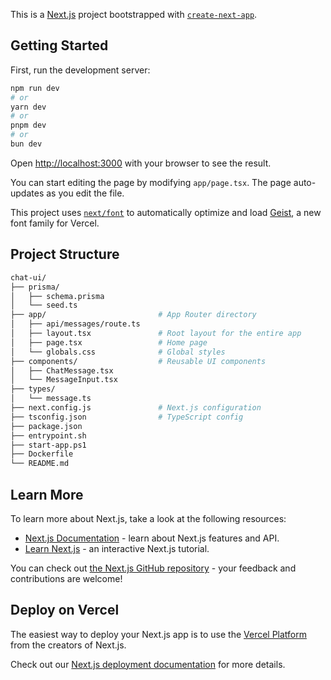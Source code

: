 This is a [Next.js](https://nextjs.org) project bootstrapped with [`create-next-app`](https://nextjs.org/docs/app/api-reference/cli/create-next-app).

## Getting Started

First, run the development server:

```bash
npm run dev
# or
yarn dev
# or
pnpm dev
# or
bun dev
```

Open [http://localhost:3000](http://localhost:3000) with your browser to see the result.

You can start editing the page by modifying `app/page.tsx`. The page auto-updates as you edit the file.

This project uses [`next/font`](https://nextjs.org/docs/app/building-your-application/optimizing/fonts) to automatically optimize and load [Geist](https://vercel.com/font), a new font family for Vercel.

## Project Structure
```bash
chat-ui/
├── prisma/
│   ├── schema.prisma
│   └── seed.ts
├── app/                         # App Router directory
│   ├── api/messages/route.ts
│   ├── layout.tsx               # Root layout for the entire app
│   ├── page.tsx                 # Home page
│   └── globals.css              # Global styles
├── components/                  # Reusable UI components
│   ├── ChatMessage.tsx
│   └── MessageInput.tsx
├── types/
│   └── message.ts
├── next.config.js               # Next.js configuration
├── tsconfig.json                # TypeScript config
├── package.json
├── entrypoint.sh
├── start-app.ps1
├── Dockerfile
└── README.md
```

## Learn More

To learn more about Next.js, take a look at the following resources:

- [Next.js Documentation](https://nextjs.org/docs) - learn about Next.js features and API.
- [Learn Next.js](https://nextjs.org/learn) - an interactive Next.js tutorial.

You can check out [the Next.js GitHub repository](https://github.com/vercel/next.js) - your feedback and contributions are welcome!

## Deploy on Vercel

The easiest way to deploy your Next.js app is to use the [Vercel Platform](https://vercel.com/new?utm_medium=default-template&filter=next.js&utm_source=create-next-app&utm_campaign=create-next-app-readme) from the creators of Next.js.

Check out our [Next.js deployment documentation](https://nextjs.org/docs/app/building-your-application/deploying) for more details.
